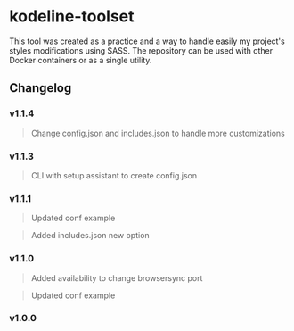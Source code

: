 # kodeline-toolset

This tool was created as a practice and a way to handle easily my project's styles modifications using SASS.
The repository can be used with other Docker containers or as a single utility.

## Changelog

### v1.1.4

> Change config.json and includes.json to handle more customizations

### v1.1.3

> CLI with setup assistant to create config.json

### v1.1.1

> Updated conf example

> Added includes.json new option

### v1.1.0

> Added availability to change browsersync port

> Updated conf example

### v1.0.0
